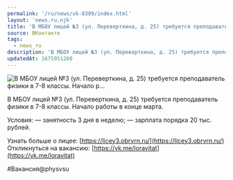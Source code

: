 ```yaml
---
permalink: '/ru/news/vk-8389/index.html'
layout: 'news.ru.njk'
title: 'В МБОУ лицей №3 (ул. Переверткина, д. 25) требуется преподаватель физики в 7-8 классы. Начало р…'
source: ВКонтакте
tags:
  - news_ru
description: 'В МБОУ лицей №3 (ул. Переверткина, д. 25) требуется преподаватель физики в 7-8 классы. Начало р…'
updatedAt: 1675951260
---
```

![В МБОУ лицей №3 (ул. Переверткина, д. 25) требуется преподаватель физики в 7-8 классы. Начало р…](https://sun1-95.userapi.com/impg/_Nm0uyuwWU-E3PAaURsZ2HQlCUuwxi482sDCUQ/WM5eku4qavo.jpg?size=1280x853&quality=96&sign=acb359f1532431549bdad4e19ea41b6d&c_uniq_tag=InNYCGR7uif4rXRVI6Het3_Xk1UirzXF1iUvgmOaY7s&type=album)

В МБОУ лицей №3 (ул. Переверткина, д. 25) требуется преподаватель физики в 7-8 классы. Начало работы в конце марта.

Условия:
— занятность 3 дня в неделю;
— зарплата порядка 20 тыс. рублей.

Узнать больше о лицее: [https://licey3.obrvrn.ru/](https://licey3.obrvrn.ru/)
Откликнуться на вакансию: [https://vk.me/loravitat](https://vk.me/loravitat)

#Вакансия@physvsu
